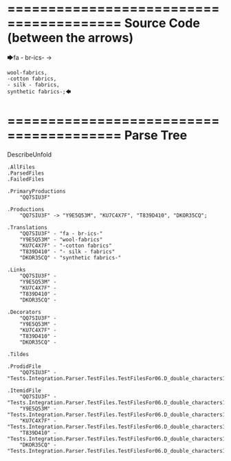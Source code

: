 ========================================
Source Code (between the arrows)
========================================

🡆fa - br-ics- ->

    wool-fabrics,
    -cotton fabrics,
    - silk - fabrics,
    synthetic fabrics-;🡄

========================================
Parse Tree
========================================
DescribeUnfold

    .AllFiles
    .ParsedFiles
    .FailedFiles

    .PrimaryProductions
        "QQ7SIU3F" 

    .Productions
        "QQ7SIU3F" -> "Y9E5Q53M", "KU7C4X7F", "T839D410", "DKOR35CQ";

    .Translations
        "QQ7SIU3F" - "fa - br-ics-"
        "Y9E5Q53M" - "wool-fabrics"
        "KU7C4X7F" - "-cotton fabrics"
        "T839D410" - "- silk - fabrics"
        "DKOR35CQ" - "synthetic fabrics-"

    .Links
        "QQ7SIU3F" - 
        "Y9E5Q53M" - 
        "KU7C4X7F" - 
        "T839D410" - 
        "DKOR35CQ" - 

    .Decorators
        "QQ7SIU3F" - 
        "Y9E5Q53M" - 
        "KU7C4X7F" - 
        "T839D410" - 
        "DKOR35CQ" - 

    .Tildes

    .ProdidFile
        "QQ7SIU3F" - "Tests.Integration.Parser.TestFiles.TestFilesFor06.D_double_characters1.ds"

    .ItemidFile
        "QQ7SIU3F" - "Tests.Integration.Parser.TestFiles.TestFilesFor06.D_double_characters1.ds"
        "Y9E5Q53M" - "Tests.Integration.Parser.TestFiles.TestFilesFor06.D_double_characters1.ds"
        "KU7C4X7F" - "Tests.Integration.Parser.TestFiles.TestFilesFor06.D_double_characters1.ds"
        "T839D410" - "Tests.Integration.Parser.TestFiles.TestFilesFor06.D_double_characters1.ds"
        "DKOR35CQ" - "Tests.Integration.Parser.TestFiles.TestFilesFor06.D_double_characters1.ds"

